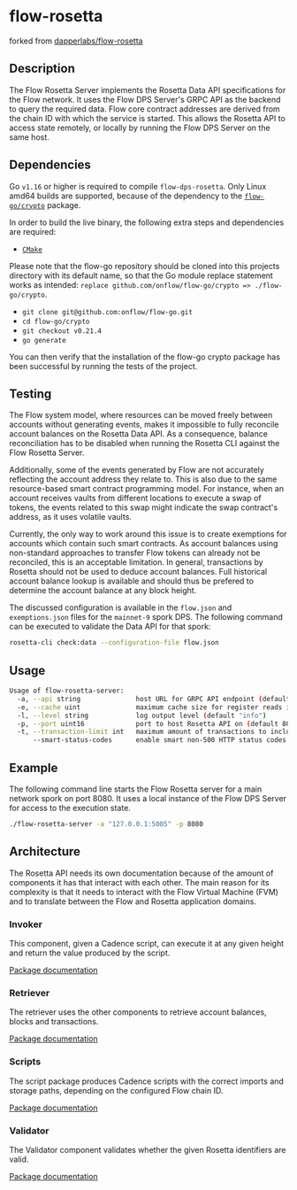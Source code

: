 # flow-rosetta
forked from [dapperlabs/flow-rosetta](https://github.com/dapperlabs/flow-rosetta)

## Description

The Flow Rosetta Server implements the Rosetta Data API specifications for the Flow network.
It uses the Flow DPS Server's GRPC API as the backend to query the required data.
Flow core contract addresses are derived from the chain ID with which the service is started.
This allows the Rosetta API to access state remotely, or locally by running the Flow DPS Server on the same host.

## Dependencies

Go `v1.16` or higher is required to compile `flow-dps-rosetta`.
Only Linux amd64 builds are supported, because of the dependency to the [`flow-go/crypto`](https://github.com/onflow/flow-go/tree/master/crypto) package.

In order to build the live binary, the following extra steps and dependencies are required:

* [`CMake`](https://cmake.org/install/)

Please note that the flow-go repository should be cloned into this projects directory with its default name, so that the Go module replace statement works as intended: `replace github.com/onflow/flow-go/crypto => ./flow-go/crypto`.

* `git clone git@github.com:onflow/flow-go.git`
* `cd flow-go/crypto`
* `git checkout v0.21.4`
* `go generate`

You can then verify that the installation of the flow-go crypto package has been successful by running the tests of the project.

## Testing

The Flow system model, where resources can be moved freely between accounts without generating events, makes it impossible to fully reconcile account balances on the Rosetta Data API.
As a consequence, balance reconciliation has to be disabled when running the Rosetta CLI against the Flow Rosetta Server.

Additionally, some of the events generated by Flow are not accurately reflecting the account address they relate to.
This is also due to the same resource-based smart contract programming model.
For instance, when an account receives vaults from different locations to execute a swap of tokens, the events related to this swap might indicate the swap
contract's address, as it uses volatile vaults.

Currently, the only way to work around this issue is to create exemptions for accounts which contain such smart contracts.
As account balances using non-standard approaches to transfer Flow tokens can already not be reconciled, this is an acceptable limitation.
In general, transactions by Rosetta should not be used to deduce account balances.
Full historical account balance lookup is available and should thus be prefered to determine the account balance at any block height.

The discussed configuration is available in the `flow.json` and `exemptions.json` files for the `mainnet-9` spork DPS.
The following command can be executed to validate the Data API for that spork:

```sh
rosetta-cli check:data --configuration-file flow.json
```

## Usage

```sh
Usage of flow-rosetta-server:
  -a, --api string              host URL for GRPC API endpoint (default "127.0.0.1:5005")
  -e, --cache uint              maximum cache size for register reads in bytes (default 1073741824)
  -l, --level string            log output level (default "info")
  -p, --port uint16             port to host Rosetta API on (default 8080)
  -t, --transaction-limit int   maximum amount of transactions to include in a block response (default 200)
      --smart-status-codes      enable smart non-500 HTTP status codes for Rosetta API errors
```

## Example

The following command line starts the Flow Rosetta server for a main network spork on port 8080.
It uses a local instance of the Flow DPS Server for access to the execution state.

```sh
./flow-rosetta-server -a "127.0.0.1:5005" -p 8080
```

## Architecture

The Rosetta API needs its own documentation because of the amount of components it has that interact with each other.
The main reason for its complexity is that it needs to interact with the Flow Virtual Machine (FVM) and to translate between the Flow and Rosetta application domains.

### Invoker

This component, given a Cadence script, can execute it at any given height and return the value produced by the script.

[Package documentation](https://pkg.go.dev/github.com/optakt/flow-dps-rosetta/service/invoker)

### Retriever

The retriever uses the other components to retrieve account balances, blocks and transactions.

[Package documentation](https://pkg.go.dev/github.com/optakt/flow-dps-rosetta/service/retriever)

### Scripts

The script package produces Cadence scripts with the correct imports and storage paths, depending on the configured Flow chain ID.

[Package documentation](https://pkg.go.dev/github.com/optakt/flow-dps-rosetta/service/scripts)

### Validator

The Validator component validates whether the given Rosetta identifiers are valid.

[Package documentation](https://pkg.go.dev/github.com/optakt/flow-dps-rosetta/service/validator)
